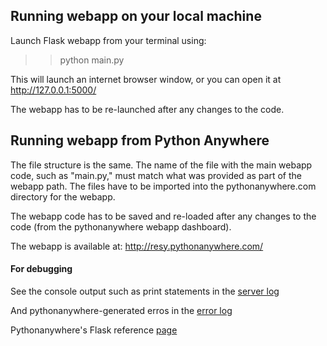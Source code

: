 ## Running webapp on your local machine

Launch Flask webapp from your terminal using:
>> python main.py  

This will launch an internet browser window, or you can open it at http://127.0.0.1:5000/

The webapp has to be re-launched after any changes to the code. 





## Running webapp from Python Anywhere

The file structure is the same. The name of the file with the main webapp code, such as "main.py," must match what was provided as part of the webapp path. The files have to be imported into the pythonanywhere.com directory for the webapp. 

The webapp code has to be saved and re-loaded after any changes to the code (from the pythonanywhere webapp dashboard). 

The webapp is available at: http://resy.pythonanywhere.com/

#### For debugging

See the console output such as print statements in the [server log](https://www.pythonanywhere.com/user/resy/files/var/log/resy.pythonanywhere.com.server.log)

And pythonanywhere-generated erros in the [error log](https://www.pythonanywhere.com/user/resy/files/var/log/resy.pythonanywhere.com.error.log)

Pythonanywhere's Flask reference [page](https://blog.pythonanywhere.com/121/)  


